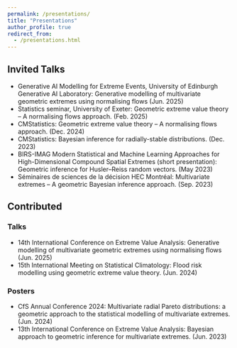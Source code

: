 ```yaml
---
permalink: /presentations/
title: "Presentations"
author_profile: true
redirect_from: 
  - /presentations.html
---
```


## Invited Talks

  * Generative AI Modelling for Extreme Events, University of Edinburgh Generative AI Laboratory: Generative modelling of multivariate geometric extremes using normalising flows (Jun. 2025)
  * Statistics seminar, University of Exeter: Geometric extreme value theory – A normalising flows approach. (Feb. 2025)
  * CMStatistics: Geometric extreme value theory – A normalising flows approach. (Dec. 2024)
  * CMStatistics: Bayesian inference for radially-stable distributions. (Dec. 2023)
  * BIRS-IMAG Modern Statistical and Machine Learning Approaches for High-Dimensional Compound Spatial Extremes (short presentation): Geometric inference for Husler–Reiss random vectors. (May 2023)
  * Séminaires de sciences de la décision HEC Montréal: Multivariate extremes – A geometric Bayesian inference approach. (Sep. 2023)


## Contributed 

### Talks

  * 14th International Conference on Extreme Value Analysis: Generative modelling of multivariate geometric extremes using normalising flows (Jun. 2025)
  * 15th International Meeting on Statistical Climatology: Flood risk modelling using geometric extreme value theory. (Jun. 2024)

### Posters

  * CfS Annual Conference 2024: Multivariate radial Pareto distributions: a geometric approach to the statistical modelling of multivariate extremes. (Jun. 2024)
  * 13th International Conference on Extreme Value Analysis: Bayesian approach to geometric inference for multivariate extremes. (Jun. 2023)
